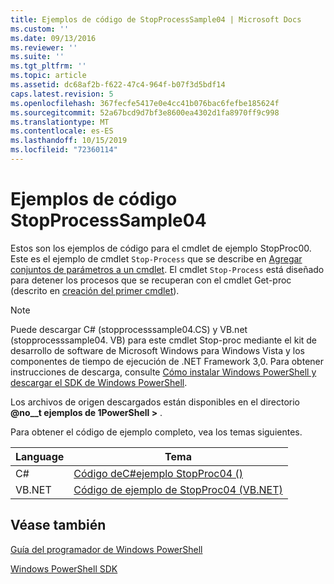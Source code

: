 ```yaml
---
title: Ejemplos de código de StopProcessSample04 | Microsoft Docs
ms.custom: ''
ms.date: 09/13/2016
ms.reviewer: ''
ms.suite: ''
ms.tgt_pltfrm: ''
ms.topic: article
ms.assetid: dc68af2b-f622-47c4-964f-b07f3d5bdf14
caps.latest.revision: 5
ms.openlocfilehash: 367fecfe5417e0e4cc41b076bac6fefbe185624f
ms.sourcegitcommit: 52a67bcd9d7bf3e8600ea4302d1fa8970ff9c998
ms.translationtype: MT
ms.contentlocale: es-ES
ms.lasthandoff: 10/15/2019
ms.locfileid: "72360114"
---
```

# <a name="stopprocesssample04-code-samples"></a>Ejemplos de código StopProcessSample04

Estos son los ejemplos de código para el cmdlet de ejemplo StopProc00. Este es el ejemplo de cmdlet `Stop-Process` que se describe en [Agregar conjuntos de parámetros a un cmdlet](../cmdlet/adding-parameter-sets-to-a-cmdlet.md). El cmdlet `Stop-Process` está diseñado para detener los procesos que se recuperan con el cmdlet Get-proc (descrito en [creación del primer cmdlet](../cmdlet/creating-a-cmdlet-without-parameters.md)).

> [!NOTE]
> Puede descargar C# (stopprocesssample04.CS) y VB.net (stopprocesssample04. VB) para este cmdlet Stop-proc mediante el kit de desarrollo de software de Microsoft Windows para Windows Vista y los componentes de tiempo de ejecución de .NET Framework 3,0. Para obtener instrucciones de descarga, consulte [Cómo instalar Windows PowerShell y descargar el SDK de Windows PowerShell](/powershell/developer/installing-the-windows-powershell-sdk).
>
> Los archivos de origen descargados están disponibles en el directorio **@no__t ejemplos de 1PowerShell >** .

Para obtener el código de ejemplo completo, vea los temas siguientes.

|Language|Tema|
|--------------|-----------|
|C#|[Código deC#ejemplo StopProc04 ()](./stopprocesssample04-csharp-sample-code.md)|
|VB.NET|[Código de ejemplo de StopProc04 (VB.NET)](./stopprocesssample04-vb-net-sample-code.md)|

## <a name="see-also"></a>Véase también

[Guía del programador de Windows PowerShell](./windows-powershell-programmer-s-guide.md)

[Windows PowerShell SDK](../windows-powershell-reference.md)